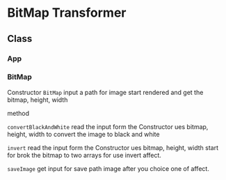 # BitMap Transformer

## Class

### App


### BitMap

Constructor `BitMap` input a path for image start rendered and get the bitmap, height, width

method 

`convertBlackAndWhite` read the input form the Constructor ues bitmap, height, width to convert the image to black and white

`invert` read the input form the Constructor ues bitmap, height, width start for brok the bitmap to two arrays for use invert affect.

`saveImage` get input for save path image after you choice one of affect.
